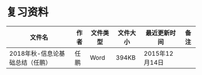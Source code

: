 # 复习资料

文件名|作者|文件类型|文件大小|最近更新时间|备注
---|---|---|---|---|---
2018年秋-信息论基础总结（任鹏）|任鹏|Word|394KB|2015年12月14日